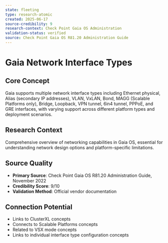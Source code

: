 ```yaml
---
state: fleeting
type: research-atomic
created: 2025-06-17
source-credibility: 9
research-context: Check Point Gaia OS Administration
validation-status: verified
source: Check Point Gaia OS R81.20 Administration Guide
---
```


# Gaia Network Interface Types

## Core Concept
Gaia supports multiple network interface types including Ethernet physical, Alias (secondary IP addresses), VLAN, VxLAN, Bond, MAGG (Scalable Platforms only), Bridge, Loopback, VPN tunnel, 6in4 tunnel, PPPoE, and GRE interfaces, with varying support across different platform types and deployment scenarios.

## Research Context
Comprehensive overview of networking capabilities in Gaia OS, essential for understanding network design options and platform-specific limitations.

## Source Quality
- **Primary Source**: Check Point Gaia OS R81.20 Administration Guide, November 2022
- **Credibility Score**: 9/10
- **Validation Method**: Official vendor documentation

## Connection Potential
- Links to ClusterXL concepts
- Connects to Scalable Platforms concepts
- Related to VSX mode concepts
- Links to individual interface type configuration concepts